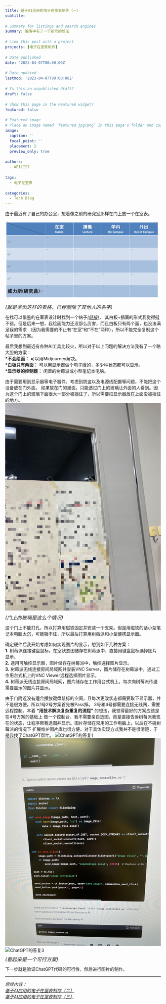 ```yaml
---
title: 基于AI应用的电子在室表制作（一）
subtitle: 

# Summary for listings and search engines
summary: 脑海中有了一个新奇的想法

# Link this post with a project
projects: [电子在室表制作]

# Date published
date: '2023-04-07T00:00:00Z'

# Date updated
lastmod: '2023-04-07T00:00:00Z'

# Is this an unpublished draft?
draft: false

# Show this page in the Featured widget?
featured: false

# Featured image
# Place an image named `featured.jpg/png` in this page's folder and customize its options here.
image:
  caption: ''
  focal_point: ''
  placement: 2
  preview_only: true

authors:
  - WEILISI

tags:
  - 电子在室表

categories:
  - Tech Blog
---
```


由于最近有了自己的办公室，想着像之前的研究室那样在门上放一个在室表。

![以前的在室表](DocLabStatusList.png "图片来源: Ⓒ WEILISI")
<p style="font-size: 16px; line-height: 0.6;"><i>(就是类似这样的表格，已经删除了其他人的名字)</i></p>

在找可以借鉴的在室表设计时找到一个帖子[*(链接)*](https://www.sakaikoheilab.com/2021/09/lab-door)，
其白板+插画的形式我觉得挺不错。但是后来一想，我绘画能力还没那么厉害，而且白板只有两个面，也没法满足我的需求
（因为我需要的不止有“在室”和“不在”两种），所以不能完全复制这个帖子里的方案。

最后我想到最近有各种AI工具比较火，所以对于以上问题的解决方法我有了一个略大胆的方案：  
**\*不会绘画：** 可以用Midjourney解决。  
**\*白板只有两面：** 可以用显示器做个电子版的，多少种状态都可以显示。  
**\*显示器的控制器：** 闲置的树莓派或小型笔记本电脑。

由于需要用到显示器等电子器件，考虑到防盗以及电源线配置等问题，不能把这个设备放在门外面。
如果放在门的里面，只能透过门上的玻璃让外面的人看到。因为这个门上的玻璃下面很大一部分被挡住了，所以需要把显示器放在上面没被挡住的地方。
![门上的玻璃](IMG_2525.JPG "图片来源: Ⓒ WEILISI")
<p style="font-size: 16px; line-height: 0.6;"><i>(门上的玻璃是这么个情况)</i></p>

这个门上不能打孔，所以打算用磁铁固定并安装一个支架。但是用磁铁的话小型笔记本电脑太沉，可能吸不住，所以最后打算用树莓派和小型便携显示器。

确定硬件后我开始考虑如何实现图片的显示，想到如下几种方案：  
**1.** 树莓派连接键盘鼠标，在室状态图储存在树莓派中，直接用键盘鼠标选择图片显示。  
**2.** 选用可触控显示器，图片储存在树莓派中，触控选择图片显示。  
**3.** 树莓派无线连接房间局域网并安装VNC Server，图片储存在树莓派中，通过工作用台式机上的VNC Viewer远程选择图片显示。  
**4.** 树莓派无线连接房间局域网，图片储存在工作用台式机上，每次向树莓派传送需要显示的图片并显示。  

由于门附近没有适合摆放键盘鼠标的空间，且每次更改状态都需要取下显示器，并不是很方便。所以1号2号方案首先被Pass掉。
3号和4号都需要连接无线网，需要远程控制。本着 **“用技术解决复杂重复的流程”** 的想法，我觉得最好的方案应该是在4号方案的基础上
做一个控制台，我不需要亲自选图，而是直接告诉树莓派我现在的状态，让程序帮我选图并显示。图片存储在常用的工作电脑上，以后在不碰树莓派的情况下
扩展维护图片库也很方便。对于具体实现方式我并不是很清楚，于是我找了ChatGPT帮忙。
![ChatGPT的答复1](IMG_8764.jpg "图片来源: Ⓒ WEILISI")
![ChatGPT的答复2](IMG_8765.jpg "图片来源: Ⓒ WEILISI")
![ChatGPT的答复3](IMG_8766.jpg "图片来源: Ⓒ WEILISI")
<p style="font-size: 16px; line-height: 0.6;"><i>(看起来是一个可行方案)</i></p>

下一步就是验证ChatGPT代码的可行性，然后进行图片的制作。

---
*后续内容：*  
*[基于AI应用的电子在室表制作（二）](https://weils302.com/zh/techblog/status_list_2_20230415/)*  
*[基于AI应用的电子在室表制作（三）](https://weils302.com/zh/techblog/status_list_3_20230418/)*
